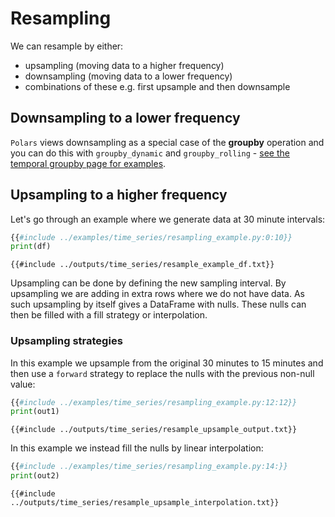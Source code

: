 # Resampling

We can resample by either:

- upsampling (moving data to a higher frequency)
- downsampling (moving data to a lower frequency)
- combinations of these e.g. first upsample and then downsample

## Downsampling to a lower frequency

`Polars` views downsampling as a special case of the **groupby** operation and you can do this with `groupby_dynamic` and `groupby_rolling` - [see the temporal groupby page for examples](/timeseries/temporal_groupby.md).

## Upsampling to a higher frequency

Let's go through an example where we generate data at 30 minute intervals:

```python
{{#include ../examples/time_series/resampling_example.py:0:10}}
print(df)
```

```text
{{#include ../outputs/time_series/resample_example_df.txt}}
```

Upsampling can be done by defining the new sampling interval. By upsampling we are adding in extra rows where we do not have data. As such upsampling by itself gives a DataFrame with nulls. These nulls can then be filled with a fill strategy or interpolation.

### Upsampling strategies

In this example we upsample from the original 30 minutes to 15 minutes and then use a `forward` strategy to replace the nulls with the previous non-null value:

```python
{{#include ../examples/time_series/resampling_example.py:12:12}}
print(out1)
```

```text
{{#include ../outputs/time_series/resample_upsample_output.txt}}
```

In this example we instead fill the nulls by linear interpolation:

```python
{{#include ../examples/time_series/resampling_example.py:14:}}
print(out2)
```

```text
{{#include ../outputs/time_series/resample_upsample_interpolation.txt}}
```
